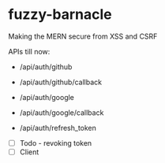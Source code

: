 # fuzzy-barnacle

Making the MERN secure from XSS and CSRF

APIs till now:

- /api/auth/github

- /api/auth/github/callback

- /api/auth/google

- /api/auth/google/callback

- /api/auth/refresh_token

- [ ] Todo - revoking token
- [ ] Client
